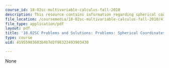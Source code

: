 ```yaml
---
course_id: 18-02sc-multivariable-calculus-fall-2010
description: This resource contains information regarding spherical coordinates.
file_location: /coursemedia/18-02sc-multivariable-calculus-fall-2010/41955983603b4b7d2f98323493903430_MIT18_02SC_pb_47_comb.pdf
file_type: application/pdf
layout: pdf
title: '18.02SC Problems and Solutions: Problems: Spherical Coordinates'
type: course
uid: 41955983603b4b7d2f98323493903430

---
```

None
